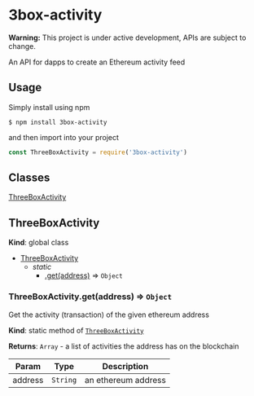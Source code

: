 # 3box-activity

**Warning:** This project is under active development, APIs are subject to change.


An API for dapps to create an Ethereum activity feed


## Usage
Simply install using npm
```
$ npm install 3box-activity
```
and then import into your project
```js
const ThreeBoxActivity = require('3box-activity')
```

## Classes

<dl>
<dt><a href="#ThreeBoxActivity">ThreeBoxActivity</a></dt>
<dd></dd>
</dl>

<a name="ThreeBox"></a>

## ThreeBoxActivity
**Kind**: global class

* [ThreeBoxActivity](#ThreeBox)
    * _static_
        * [.get(address)](#ThreeBox.getProfile) ⇒ <code>Object</code>


### ThreeBoxActivity.get(address) ⇒ <code>Object</code>
Get the activity (transaction) of the given ethereum address

**Kind**: static method of [<code>ThreeBoxActivity</code>](#ThreeBoxActivity)

**Returns**: <code>Array</code> - a list of activities the address has on the blockchain


| Param | Type | Description |
| --- | --- | --- |
| address | <code>String</code> | an ethereum address |
